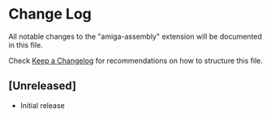 # Change Log
All notable changes to the "amiga-assembly" extension will be documented in this file.

Check [Keep a Changelog](http://keepachangelog.com/) for recommendations on how to structure this file.

## [Unreleased]
- Initial release